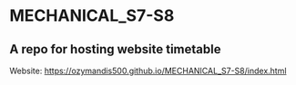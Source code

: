 # MECHANICAL_S7-S8
A repo for hosting website timetable
---
Website:
https://ozymandis500.github.io/MECHANICAL_S7-S8/index.html

